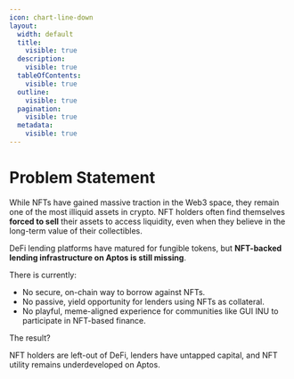 ```yaml
---
icon: chart-line-down
layout:
  width: default
  title:
    visible: true
  description:
    visible: true
  tableOfContents:
    visible: true
  outline:
    visible: true
  pagination:
    visible: true
  metadata:
    visible: true
---
```


# Problem Statement

While NFTs have gained massive traction in the Web3 space, they remain one of the most illiquid assets in crypto. NFT holders often find themselves **forced to sell** their assets to access liquidity, even when they believe in the long-term value of their collectibles.

DeFi lending platforms have matured for fungible tokens, but **NFT-backed lending infrastructure on Aptos is still missing**.

There is currently:

* No secure, on-chain way to borrow against NFTs.
* No passive, yield opportunity for lenders using NFTs as collateral.
* No playful, meme-aligned experience for communities like GUI INU to participate in NFT-based finance.

The result?

NFT holders are left-out of DeFi, lenders have untapped capital, and NFT utility remains underdeveloped on Aptos.
